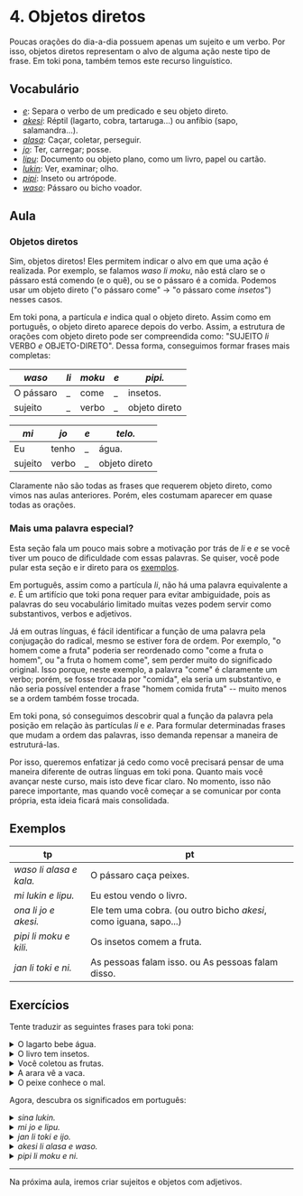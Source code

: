 # 4. Objetos diretos

Poucas orações do dia-a-dia possuem apenas um sujeito e um verbo. Por isso, objetos diretos representam o alvo de alguma ação neste tipo de frase. Em toki pona, também temos este recurso linguístico.

## Vocabulário

- [_e_](../recursos/dicionario.md#e): Separa o verbo de um predicado e seu objeto direto.
- [_akesi_](../recursos/dicionario.md#akesi): Réptil (lagarto, cobra, tartaruga...) ou anfíbio (sapo, salamandra...).
- [_alasa_](../recursos/dicionario.md#alasa): Caçar, coletar, perseguir.
- [_jo_](../recursos/dicionario.md#jo): Ter, carregar; posse.
- [_lipu_](../recursos/dicionario.md#lipu): Documento ou objeto plano, como um livro, papel ou cartão.
- [_lukin_](../recursos/dicionario.md#lukin-ou-oko): Ver, examinar; olho.
- [_pipi_](../recursos/dicionario.md#pipi): Inseto ou artrópode.
- [_waso_](../recursos/dicionario.md#waso): Pássaro ou bicho voador.

## Aula

### Objetos diretos

Sim, objetos diretos! Eles permitem indicar o alvo em que uma ação é realizada. Por exemplo, se falamos _waso li moku_, não está claro se o pássaro está comendo (e o quê), ou se o pássaro é a comida. Podemos usar um objeto direto ("o pássaro come" -> "o pássaro come _insetos_") nesses casos.

Em toki pona, a partícula _e_ indica qual o objeto direto. Assim como em português, o objeto direto aparece depois do verbo. Assim, a estrutura de orações com objeto direto pode ser compreendida como: "SUJEITO _li_ VERBO _e_ OBJETO-DIRETO". Dessa forma, conseguimos formar frases mais completas:

_waso_ | _li_ | _moku_ | _e_ | _pipi._
-|-|-|-|-
O pássaro | \_ | come | \_ | insetos.
sujeito | \_ | verbo | \_ | objeto direto

_mi_ | _jo_ | _e_ | _telo._
-|-|-|-
Eu | tenho | \_ | água.
sujeito | verbo | \_ | objeto direto

Claramente não são todas as frases que requerem objeto direto, como vimos nas aulas anteriores. Porém, eles costumam aparecer em quase todas as orações.

### Mais uma palavra especial?

Esta seção fala um pouco mais sobre a motivação por trás de _li_ e _e_ se você tiver um pouco de dificuldade com essas palavras. Se quiser, você pode pular esta seção e ir direto para os [exemplos](#exemplos).

Em português, assim como a partícula _li_, não há uma palavra equivalente a _e_. É um artifício que toki pona requer para evitar ambiguidade, pois as palavras do seu vocabulário limitado muitas vezes podem servir como substantivos, verbos e adjetivos.

Já em outras línguas, é fácil identificar a função de uma palavra pela conjugação do radical, mesmo se estiver fora de ordem. Por exemplo, "o homem come a fruta" poderia ser reordenado como "come a fruta o homem", ou "a fruta o homem come", sem perder muito do significado original. Isso porque, neste exemplo, a palavra "come" é claramente um verbo; porém, se fosse trocada por "comida", ela seria um substantivo, e não seria possível entender a frase "homem comida fruta" -- muito menos se a ordem também fosse trocada.

Em toki pona, só conseguimos descobrir qual a função da palavra pela posição em relação às partículas _li_ e _e_. Para formular determinadas frases que mudam a ordem das palavras, isso demanda repensar a maneira de estruturá-las.

Por isso, queremos enfatizar já cedo como você precisará pensar de uma maneira diferente de outras línguas em toki pona. Quanto mais você avançar neste curso, mais isto deve ficar claro. No momento, isso não parece importante, mas quando você começar a se comunicar por conta própria, esta ideia ficará mais consolidada.

## Exemplos

tp | pt
-|-
_waso li alasa e kala._ | O pássaro caça peixes.
_mi lukin e lipu._ | Eu estou vendo o livro.
_ona li jo e akesi._ | Ele tem uma cobra. (ou outro bicho _akesi_, como iguana, sapo...)
_pipi li moku e kili._ | Os insetos comem a fruta.
_jan li toki e ni._ | As pessoas falam isso. ou As pessoas falam disso.

## Exercícios

Tente traduzir as seguintes frases para toki pona:

<p>
<details><summary>O lagarto bebe água.</summary><p><em>akesi li moku e telo.</em></p></details>
<details><summary>O livro tem insetos.</summary><p><em>lipu li jo e pipi.</em></p></details>
<details><summary>Você coletou as frutas.</summary><p><em>sina alasa e kili.</em></p></details>
<details><summary>A arara vê a vaca.</summary><p><em>waso li lukin e soweli.</em></p></details>
<details><summary>O peixe conhece o mal.</summary><p><em>kala li sona e ike.</em></p></details>
</p>

Agora, descubra os significados em português:

<p>
<details><summary><em>sina lukin.</em></summary><p>Você está observando.</p></details>
<details><summary><em>mi jo e lipu.</em></summary><p>Eu tenho um livro.</p></details>
<details><summary><em>jan li toki e ijo.</em></summary><p>A pessoa diz coisas.</p></details>
<details><summary><em>akesi li alasa e waso.</em></summary><p>O réptil caça pássaros.</p></details>
<details><summary><em>pipi li moku e ni.</em></summary><p>Os insetos comem isso.</p></details>
</p>

---

Na próxima aula, iremos criar sujeitos e objetos com adjetivos.

